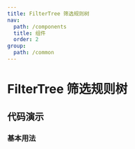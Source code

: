 ```yaml
---
title: FilterTree 筛选规则树
nav:
  path: /components
  title: 组件
  order: 2
group:
  path: /common
---
```


# FilterTree 筛选规则树

## 代码演示

### 基本用法
